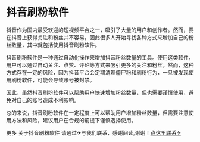 # 抖音刷粉软件

抖音作为国内最受欢迎的短视频平台之一，吸引了大量的用户和创作者。然而，要在抖音上获得关注和粉丝并不容易，因此很多人开始寻找各种方式来增加自己的粉丝数量，其中就包括使用抖音刷粉软件。

抖音刷粉软件是一种通过自动化操作来增加抖音粉丝数量的工具。使用这类软件，用户可以通过自动关注、点赞、评论等方式来吸引更多的关注和粉丝。然而，这种方式存在一定的风险，因为抖音平台会定期清理僵尸粉和刷粉行为，一旦被发现使用刷粉软件，可能会导致账号被封禁。

因此，虽然抖音刷粉软件可以帮助用户快速增加粉丝数量，但也需要谨慎使用，避免对自己的账号造成不利影响。

总的来说，抖音刷粉软件在一定程度上可以帮助用户增加粉丝数量，但需要注意使用方法和风险，建议用户在合规的前提下谨慎选择使用。

更多 关于抖音刷粉软件 请通过✈与我们联系，感谢阅读,谢谢！[点这里联系✈](https://t.me/sjlmbot)